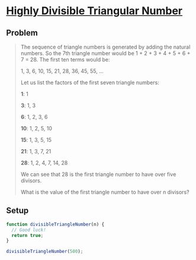 # [Highly Divisible Triangular Number](https://www.freecodecamp.org/learn/coding-interview-prep/project-euler/problem-12-highly-divisible-triangular-number)

## Problem

> The sequence of triangle numbers is generated by adding the natural numbers. So the 7th triangle number would be 1 + 2 + 3 + 4 + 5 + 6 + 7 = 28. The first ten terms would be:
>
> 1, 3, 6, 10, 15, 21, 28, 36, 45, 55, ...
>
> Let us list the factors of the first seven triangle numbers:
>
> **1**: 1
>
> **3**: 1, 3
>
> **6**: 1, 2, 3, 6
>
> **10**: 1, 2, 5, 10
>
> **15**: 1, 3, 5, 15
>
> **21**: 1, 3, 7, 21
>
> **28**: 1, 2, 4, 7, 14, 28
>
> We can see that 28 is the first triangle number to have over five divisors.
>
> What is the value of the first triangle number to have over n divisors?

## Setup

```js
function divisibleTriangleNumber(n) {
  // Good luck!
  return true;
}

divisibleTriangleNumber(500);
```
